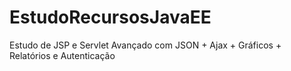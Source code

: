# EstudoRecursosJavaEE
Estudo de JSP e Servlet Avançado com JSON + Ajax + Gráficos + Relatórios e Autenticação
